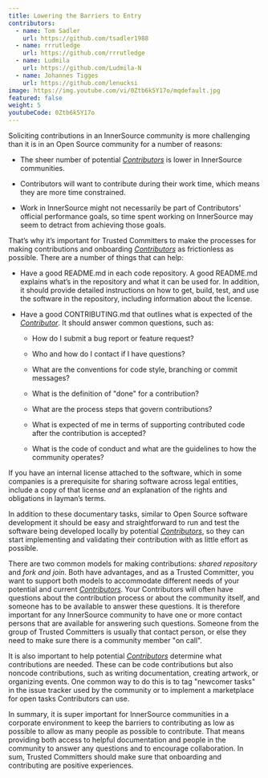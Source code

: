 ```yaml
---
title: Lowering the Barriers to Entry
contributors:
  - name: Tom Sadler
    url: https://github.com/tsadler1988
  - name: rrrutledge
    url: https://github.com/rrrutledge
  - name: Ludmila
    url: https://github.com/Ludmila-N
  - name: Johannes Tigges
    url: https://github.com/lenucksi
image: https://img.youtube.com/vi/0Ztb6k5Y17o/mqdefault.jpg
featured: false
weight: 5
youtubeCode: 0Ztb6k5Y17o
---
```

<div class="paragraph">
<p>Soliciting contributions in an InnerSource community is more challenging than it is in an Open Source community for a number of reasons:</p>
</div>
<div class="ulist">
<ul>
<li>
<p>The sheer number of potential <a href="https://innersourcecommons.net/learn/learning-path/contributor/01"><em>Contributors</em></a> is lower in InnerSource communities.</p>
</li>
<li>
<p>Contributors will want to contribute during their work time, which means they are more time constrained.</p>
</li>
<li>
<p>Work in InnerSource might not necessarily be part of Contributors' official
performance goals, so time spent working on InnerSource
may seem to detract from achieving those goals.</p>
</li>
</ul>
</div>
<div class="paragraph">
<p>That&#8217;s why it&#8217;s important for Trusted Committers to make the processes for making
contributions and onboarding <a href="https://innersourcecommons.net/learn/learning-path/contributor/01"><em>Contributors</em></a> as frictionless as
possible. There are a number of things that can help:</p>
</div>
<div class="ulist">
<ul>
<li>
<p>Have a good README.md in each code repository. A good README.md
explains what’s in the repository and what it can be used for. In
addition, it should provide detailed instructions on how to get, build,
test, and use the software in the repository, including information about
the license.</p>
</li>
<li>
<p>Have a good CONTRIBUTING.md that outlines what is expected of the
<a href="https://innersourcecommons.net/learn/learning-path/contributor/01"><em>Contributor</em></a>. It should answer
common questions, such as:</p>
<div class="ulist">
<ul>
<li>
<p>How do I submit a bug report or feature request?</p>
</li>
<li>
<p>Who and how do I contact if I have questions?</p>
</li>
<li>
<p>What are the conventions for code style, branching or commit messages?</p>
</li>
<li>
<p>What is the definition of "done" for a contribution?</p>
</li>
<li>
<p>What are the process steps that govern contributions?</p>
</li>
<li>
<p>What is expected of me in terms of supporting contributed code after
the contribution is accepted?</p>
</li>
<li>
<p>What is the code of conduct and what are the guidelines to how the
community operates?</p>
</li>
</ul>
</div>
</li>
</ul>
</div>
<div class="paragraph">
<p>If you have an internal license attached to the software, which in some
companies is a prerequisite for sharing software across legal entities,
include a copy of that license <em>and</em> an explanation of the rights and
obligations in layman’s terms.</p>
</div>
<div class="paragraph">
<p>In addition to these documentary tasks, similar to Open Source
software development it should be easy and straightforward to run and test the software
being developed locally by potential <a href="https://innersourcecommons.net/learn/learning-path/contributor/01"><em>Contributors</em></a>, so they can start implementing and validating their contribution with as little effort as
possible.</p>
</div>
<div class="paragraph">
<p>There are two common models for making contributions:
<em>shared repository</em> and <em>fork and join</em>. Both have advantages, and as a Trusted Committer,
you want to support both models to accommodate different needs of your
potential and current <a href="https://innersourcecommons.net/learn/learning-path/contributor/01"><em>Contributors</em></a>.
Your Contributors will often have questions about the contribution process or about the community itself, and someone has to be available to answer these questions.
It is therefore important for any InnerSource community to
have one or more contact persons that are available for answering such
questions. Someone from the group of Trusted Committers is usually that contact person, or else they need to make sure there is a community member "on call".</p>
</div>
<div class="paragraph">
<p>It is also important to help potential <a href="https://innersourcecommons.net/learn/learning-path/contributor/01"><em>Contributors</em></a> determine what
contributions are needed. These can be code contributions but
also noncode contributions, such as writing documentation, creating
artwork, or organizing events. One common way to do this is to tag
"newcomer tasks" in the issue tracker used by the community or
to implement a marketplace for open tasks Contributors can use.</p>
</div>
<div class="paragraph">
<p>In summary, it is super important for InnerSource communities in a
corporate environment to keep the barriers to contributing as low as
possible to allow as many people as possible to contribute. That means providing both access to helpful
documentation and people in the community to answer any questions and to encourage collaboration. In sum, Trusted Committers should make sure that onboarding and contributing are positive experiences.</p>
</div>
<!--- This file autogenerated from https://github.com/InnerSourceCommons/InnerSourceLearningPath/blob/master/scripts/generate_learning_path_markdown.js -->